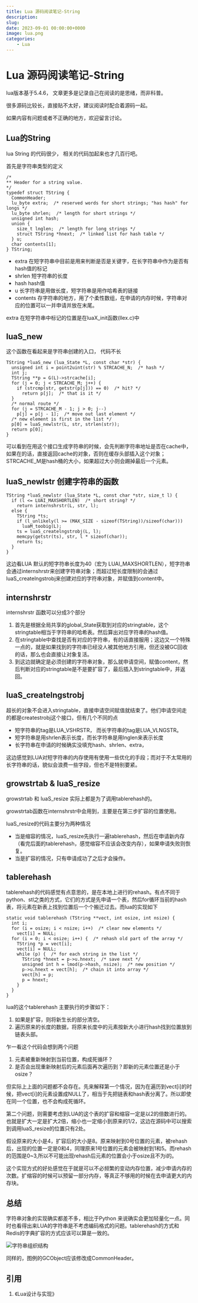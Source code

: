```yaml
---
title: Lua 源码阅读笔记-String
description: 
slug: 
date: 2023-09-01 00:00:00+0000
image: lua.png
categories:
    - Lua
---
```



# Lua 源码阅读笔记-String
lua版本基于5.4.6， 文章更多是记录自己在阅读的是思绪，而非科普。

很多源码比较长，直接贴不太好，建议阅读时配合着源码一起。

如果内容有问题或者不正确的地方，欢迎留言讨论。

## Lua的String

lua String 的代码很少， 相关的代码加起来也才几百行吧。

首先是字符串类型的定义
```
/*
** Header for a string value.
*/
typedef struct TString {
  CommonHeader;
  lu_byte extra;  /* reserved words for short strings; "has hash" for longs */
  lu_byte shrlen;  /* length for short strings */
  unsigned int hash;
  union {
    size_t lnglen;  /* length for long strings */
    struct TString *hnext;  /* linked list for hash table */
  } u;
  char contents[1];
} TString;
```

- extra 在短字符串中目前是用来判断是否是关键字，在长字符串中作为是否有hash值的标记
- shrlen 短字符串的长度
- hash hash值
- u 长字符串是用做长度，短字符串是用作哈希表的链接
- contents 存字符串的地方，用了个柔性数组，在申请的内存时候，字符串对应的位置可以一并申请并放在末尾。


extra 在短字符串中标记的位置是在luaX_init函数(llex.c)中

## luaS_new
这个函数在看起来是字符串创建的入口， 代码不长
```
TString *luaS_new (lua_State *L, const char *str) {
  unsigned int i = point2uint(str) % STRCACHE_N;  /* hash */
  int j;
  TString **p = G(L)->strcache[i];
  for (j = 0; j < STRCACHE_M; j++) {
    if (strcmp(str, getstr(p[j])) == 0)  /* hit? */
      return p[j];  /* that is it */
  }
  /* normal route */
  for (j = STRCACHE_M - 1; j > 0; j--)
    p[j] = p[j - 1];  /* move out last element */
  /* new element is first in the list */
  p[0] = luaS_newlstr(L, str, strlen(str));
  return p[0];
}
```
可以看到在用这个接口生成字符串的时候，会先判断字符串地址是否在cache中，如果在的话，直接返回cache的对象，否则在缓存头部插入这个对象；STRCACHE_M是hash桶的大小，如果超过大小则会踢掉最后一个元素。


## luaS_newlstr 创建字符串的函数

```
TString *luaS_newlstr (lua_State *L, const char *str, size_t l) {
  if (l <= LUAI_MAXSHORTLEN)  /* short string? */
    return internshrstr(L, str, l);
  else {
    TString *ts;
    if (l_unlikely(l >= (MAX_SIZE - sizeof(TString))/sizeof(char)))
      luaM_toobig(L);
    ts = luaS_createlngstrobj(L, l);
    memcpy(getstr(ts), str, l * sizeof(char));
    return ts;
  }
}
```

这边看LUA 默认的短字符串长度为40（宏为 LUAI_MAXSHORTLEN），短字符串会通过internshrstr来创建字符串对象；而超过短长度限制的会通过luaS_createlngstrobj来创建对应的字符串对象，并赋值到content中。

## internshrstr 

internshrstr 函数可以分成3个部分
1. 首先是根据全局共享的global_State获取到对应的stringtable，这个stringtable相当于字符串的哈希表。然后算出对应字符串的hash值。
2. 在stringtable中查找是否有对应的字符串，有的话直接服用；这边又一个特殊一点的，就是如果找到的字符串已经没人被其他地方引用，但还没被GC回收的话，那么也会直接让对象复活。
3. 到这边就确定是必须创建的字符串对象，那么就申请空间，赋值content，然后判断对应的stringtable是不是要扩容了，最后插入到stringtable中，并返回。

## luaS_createlngstrobj

超长的对象不会进入stringtable，直接申请空间赋值就结束了。他们申请空间走的都是createstrobj这个接口，但有几个不同的点

- 短字符串的tag是LUA_VSHRSTR， 而长字符串的tag是LUA_VLNGSTR。
- 短字符串是用shrlen表示长度，而长字符串是用lnglen来表示长度
- 长字符串在申请的时候确实没填充hash、shrlen、extra，


这边感觉到LUA对短字符串的内存使用有使用一些优化的手段；而对于不太常用的长字符串的话，貌似会浪费一些字段，但也不是特别要紧。

## growstrtab & luaS_resize
growstrtab 和 luaS_resize 实际上都是为了调用tablerehash的。

growstrtab函数在internshrstr中会用到，主要是在第三步扩容的位置使用。

luaS_resize的代码主要分为两种情况
- 当是缩容的情况，luaS_resize先执行一遍tablerehash，然后在申请新内存（看完后面的tablerehash，感觉缩容不应该会改变内存），如果申请失败则恢复。
- 当是扩容的情况，只有申请成功了之后才会操作。


## tablerehash
tablerehash的代码感觉有点意思的，是在本地上进行的rehash。有点不同于python、stl之类的方式，它们的方式是先申请一个表，然后for循环当前的hash表，将元素在新表上找到位置后一个个搬迁过去。而lua的实现如下

```
static void tablerehash (TString **vect, int osize, int nsize) {
  int i;
  for (i = osize; i < nsize; i++)  /* clear new elements */
    vect[i] = NULL;
  for (i = 0; i < osize; i++) {  /* rehash old part of the array */
    TString *p = vect[i];
    vect[i] = NULL;
    while (p) {  /* for each string in the list */
      TString *hnext = p->u.hnext;  /* save next */
      unsigned int h = lmod(p->hash, nsize);  /* new position */
      p->u.hnext = vect[h];  /* chain it into array */
      vect[h] = p;
      p = hnext;
    }
  }
}
```
lua的这个tablerehash 主要执行的步骤如下：
1. 如果是扩容，则将新生长的部分清空。
2. 遍历原来的长度的数据，将原来长度中的元素按新大小进行hash找到位置放到链表头部。

乍一看这个代码会想到两个问题
1. 元素被重新映射到当前位置，构成死循环？
2. 是否会出现重新映射后的元素后面再次遍历到？即新的元素位置还是小于osize？

但实际上上面的问题都不会存在。先来解释第一个情况，因为在遍历到vect[i]的时候，把vect[i]的元素设置成NULL了，相当于先把链表和hash表分离了。所以即使在同一个位置，也不会构成死循环。

第二个问题，则需要考虑到LUA的这个表的扩容和缩容一定是以2的倍数进行的。也就是扩大一定是扩大2倍，缩小也一定缩小到原来的1/2，这边在源码中可以搜索到调用luaS_resize的位置只有2处。

假设原来的大小是4，扩容后的大小是8。原来映射到0号位置的元素，被rehash后，出现的位置一定是0和4，同理原来1号位置的元素会被映射到1和5。而rehash的范围是0~3,所以不可能出现rehash后元素的位置会小于osize且不为i的。

这个实现方式的好处感觉在于就是可以不必频繁的变动内存位置，减少申请内存的次数。扩缩容的时候可以预留一部分内存，等真正不够用的时候在去申请更大的内存块。

## 总结

字符串对象的实现确实都差不多，相比于Python 来说确实会更加轻量化一点。同时也看得出来LUA的字符串是不考虑编码格式的问题。tablerehash的方式和Redis的字典扩容的方式应该可以算是一致的。

![字符串组织结构](LuaStringTable.png)

同样的，图例的GCObject应该修改成CommonHeader。


## 引用
1. 《Lua设计与实现》







